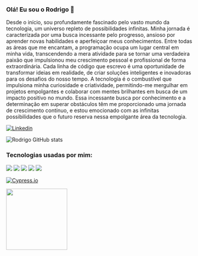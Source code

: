 ### Olá! Eu sou o Rodrigo 👋

Desde o início, sou profundamente fascinado pelo vasto mundo da tecnologia, um universo repleto de possibilidades infinitas. Minha jornada é caracterizada por uma busca incessante pelo progresso, ansioso por aprender novas habilidades e aperfeiçoar meus conhecimentos. Entre todas as áreas que me encantam, a programação ocupa um lugar central em minha vida, transcendendo a mera atividade para se tornar uma verdadeira paixão que impulsionou meu crescimento pessoal e profissional de forma extraordinária. Cada linha de código que escrevo é uma oportunidade de transformar ideias em realidade, de criar soluções inteligentes e inovadoras para os desafios do nosso tempo. A tecnologia é o combustível que impulsiona minha curiosidade e criatividade, permitindo-me mergulhar em projetos empolgantes e colaborar com mentes brilhantes em busca de um impacto positivo no mundo. Essa incessante busca por conhecimento e a determinação em superar obstáculos têm me proporcionado uma jornada de crescimento contínuo, e estou emocionado com as infinitas possibilidades que o futuro reserva nessa empolgante área da tecnologia.

[![Linkedin](https://img.shields.io/badge/LinkedIn-0077B5?style=for-the-badge&logo=linkedin&logoColor=white)](https://www.linkedin.com/in/rodrigo-ramos-837513253/)

![Rodrigo GitHub stats](https://github-readme-stats.vercel.app/api?username=Rodrigo-Dev123&show_icons=true&theme=cobalt)

### Tecnologias usadas por mim:

<div>
    <img aling="center" src="https://img.shields.io/badge/HTML5-E34F26?style=for-the-badge&logo=html5&logoColor=white"/>
    <img aling="center" src="https://img.shields.io/badge/CSS3-1572B6?style=for-the-badge&logo=css3&logoColor=white"/>
    <img aling="center" src="https://img.shields.io/badge/JavaScript-F7DF1E?style=for-the-badge&logo=javascript&logoColor=black"/>
    <img aling="center" src="https://img.shields.io/badge/Node.js-43853D?style=for-the-badge&logo=node.js&logoColor=white"/>
    <img aling="center" src="https://img.shields.io/badge/Express.js-404D59?style=for-the-badge"/>
</div> 

[![Cypress.io](https://img.shields.io/badge/tested%20with-Cypress-04C38E.svg)](https://www.cypress.io/)

<div>
    <a href="https://github.com/Rodrigo-Dev123">
     <img height="165em" src="https://github-readme-stats.vercel.app/api/top-langs/?username=Rodrigo-Dev123&layout=compact&langs_count=7&theme=onedark"/>
</div>
